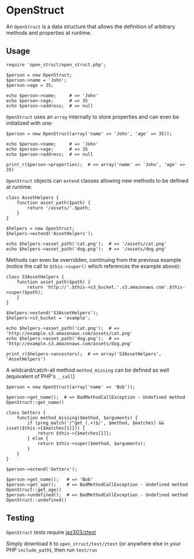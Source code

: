 # OpenStruct

An `OpenStruct` is a data structure that allows the definition of arbitrary methods and properties at runtime.

## Usage

    require 'open_struct/open_struct.php';

    $person = new OpenStruct;
    $person->name = 'John';
    $person->age = 35;

    echo $person->name;     # => 'John'
    echo $person->age;      # => 35
    echo $person->address;  # => null

`OpenStruct` uses an `array` internally to store properties and can even be initialized with one:

    $person = new OpenStruct(array('name' => 'John', 'age' => 35));

    echo $person->name;     # => 'John'
    echo $person->age;      # => 35
    echo $person->address;  # => null

    print_r($person->properties);  # => array('name' => 'John', 'age' => 35)

`OpenStruct` objects can `extend` classes allowing new methods to be defined at runtime:

    class AssetHelpers {
        function asset_path($path) {
            return '/assets/'.$path;
        }
    }

    $helpers = new OpenStruct;
    $helpers->extend('AssetHelpers');

    echo $helpers->asset_path('cat.png');  # => '/assets/cat.png'
    echo $helpers->asset_path('dog.png');  # => '/assets/dog.png'

Methods can even be overridden, continuing from the previous example (notice the call to `$this->super()` which references the example above):

    class S3AssetHelpers {
        function asset_path($path) {
            return 'http://'.$this->s3_bucket.'.s3.amazonaws.com'.$this->super($path);
        }
    }

    $helpers->extend('S3AssetHelpers');
    $helpers->s3_bucket = 'example';

    echo $helpers->asset_path('cat.png');  # => 'http://example.s3.amazonaws.com/assets/cat.png'
    echo $helpers->asset_path('dog.png');  # => 'http://example.s3.amazonaws.com/assets/dog.png'

    print_r($helpers->ancestors);  # => array('S3AssetHelpers', 'AssetHelpers')

A wildcard/catch-all method `method_missing` can be defined as well (equivalent of PHP's `__call`)

    $person = new OpenStruct(array('name' => 'Bob'));

    $person->get_name();  # => BadMethodCallException - Undefined method OpenStruct::get_name()

    class Getters {
        function method_missing($method, $arguments) {
            if (preg_match('/^get_(.+)$/', $method, $matches) && isset($this->{$matches[1]})) {
                return $this->{$matches[1]};
            } else {
                return $this->super($method, $arguments);
            }
        }
    }

    $person->extend('Getters');

    $person->get_name();   # => 'Bob'
    $person->get_age();    # => BadMethodCallException - Undefined method OpenStruct::get_age()
    $person->undefined();  # => BadMethodCallException - Undefined method OpenStruct::undefined()


## Testing

`OpenStruct` tests require [jaz303/ztest](http://github.com/jaz303/ztest)

Simply download it to `open_struct/test/ztest` (or anywhere else in your PHP `include_path`), then run `test/run`